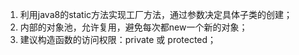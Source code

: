 1. 利用java8的static方法实现工厂方法，通过参数决定具体子类的创建；
2. 内部的对象池，允许复用，避免每次都new一个新的对象；
3. 建议构造函数的访问权限：private 或 protected；  
